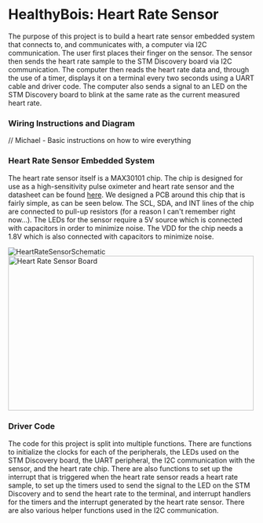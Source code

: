 # **HealthyBois: Heart Rate Sensor** 

The purpose of this project is to build a heart rate sensor embedded system that connects to, and communicates with, a computer via I2C communication. The user first places their finger on the sensor. The sensor then sends the heart rate sample to the STM Discovery board via I2C communication. The computer then reads the heart rate data and, through the use of a timer, displays it on a terminal every two seconds using a UART cable and driver code. The computer also sends a signal to an LED on the STM Discovery board to blink at the same rate as the current measured heart rate. 

### **Wiring Instructions and Diagram**
// Michael - Basic instructions on how to wire everything

### **Heart Rate Sensor Embedded System**
The heart rate sensor itself is a MAX30101 chip. The chip is designed for use as a high-sensitivity pulse oximeter and heart rate sensor and the datasheet can be found [here](https://www.mouser.com/datasheet/2/256/MAX30101-953565.pdf). We designed a PCB around this chip that is fairly simple, as can be seen below. The SCL, SDA, and INT lines of the chip are connected to pull-up resistors (for a reason I can't remember right now...). The LEDs for the sensor require a 5V source which is connected with capacitors in order to minimize noise. The VDD for the chip needs a 1.8V which is also connected with capacitors to minimize noise. 

![HeartRateSensorSchematic](https://user-images.githubusercontent.com/42393799/116840731-3c4b2800-ab94-11eb-90b4-3cf1dd2ed1d2.png) 
<img src="https://user-images.githubusercontent.com/42393799/116913297-87058800-ac06-11eb-82c9-e1df888534c6.png" alt="Heart Rate Sensor Board" width="500" height="315">


### **Driver Code**
The code for this project is split into multiple functions. There are functions to initialize the clocks for each of the peripherals, the LEDs used on the STM Discovery board, the UART peripheral, the I2C communication with the sensor, and the heart rate chip. There are also functions to set up the interrupt that is triggered when the heart rate sensor reads a heart rate sample, to set up the timers used to send the signal to the LED on the STM Discovery and to send the heart rate to the terminal, and interrupt handlers for the timers and the interrupt generated by the heart rate sensor. There are also various helper functions used in the I2C communication.
